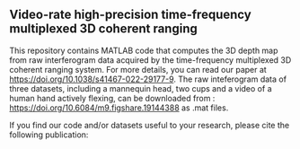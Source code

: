 ## Video-rate high-precision time-frequency multiplexed 3D coherent ranging

This repository contains MATLAB code that computes the 3D depth map from raw interferogram data acquired by the time-frequency multiplexed 3D coherent ranging system. For more details, you can read our paper at https://doi.org/10.1038/s41467-022-29177-9. The raw inteferogram data of three datasets, including a mannequin head, two cups and a video of a human hand actively flexing, can be downloaded from : https://doi.org/10.6084/m9.figshare.19144388 as .mat files. 

If you find our code and/or datasets useful to your research, please cite the following publication:
